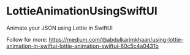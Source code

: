# LottieAnimationUsingSwiftUI
Animate your JSON using Lottie in SwiftUI

Follow for more: 
https://medium.com/@abdulkarimkhaan/using-lottie-animation-in-swiftui-lottie-animation-swiftui-60c5c4a0431b
